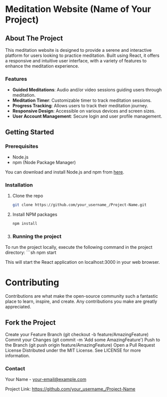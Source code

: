 # Meditation Website (Name of Your Project)

## About The Project

This meditation website is designed to provide a serene and interactive platform for users looking to practice meditation. Built using React, it offers a responsive and intuitive user interface, with a variety of features to enhance the meditation experience.

### Features

- **Guided Meditations**: Audio and/or video sessions guiding users through meditation.
- **Meditation Timer**: Customizable timer to track meditation sessions.
- **Progress Tracking**: Allows users to track their meditation journey.
- **Responsive Design**: Accessible on various devices and screen sizes.
- **User Account Management**: Secure login and user profile management.

## Getting Started

### Prerequisites

- Node.js
- npm (Node Package Manager)

You can download and install Node.js and npm from [here](https://nodejs.org/).

### Installation

1. Clone the repo
   ```sh
   git clone https://github.com/your_username_/Project-Name.git

2. Install NPM packages
    ```sh
   npm install

3. ### Running the project
To run the project locally, execute the following command in the project directory:
    ```sh
   npm start

This will start the React application on localhost:3000 in your web browser.

# Contributing
Contributions are what make the open-source community such a fantastic place to learn, inspire, and create. Any contributions you make are greatly appreciated.

## Fork the Project
Create your Feature Branch (git checkout -b feature/AmazingFeature)
Commit your Changes (git commit -m 'Add some AmazingFeature')
Push to the Branch (git push origin feature/AmazingFeature)
Open a Pull Request
License
Distributed under the MIT License. See LICENSE for more information.

### Contact
Your Name - your-email@example.com

Project Link: https://github.com/your_username_/Project-Name
